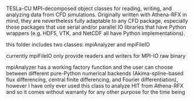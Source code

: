 TESLa-CU MPI-decomposed object classes for reading, writing, and analyzing data from CFD simulations. Originally written with Athena-RFX in mind, they are nevertheless fully adaptable to any CFD package, especially those packages that use serial and/or parallel IO libraries that have Python wrappers (e.g. HDF5, VTK, and NetCDF all have Python implementations).

this folder includes two classes: mpiAnalyzer and mpiFileIO

currently mpiFileIO only provide readers and writers for MPI-IO raw binary

mpiAnalyzer has a working factory function and the user can choose between different pure-Python numerical backends (Akima-spline-based flux differencing, central finite differencing, and Fourier differentiation), however I have only ever used this class to analyze HIT from Athena-RFX and so it comes without warranty for any other purpose for the time being
